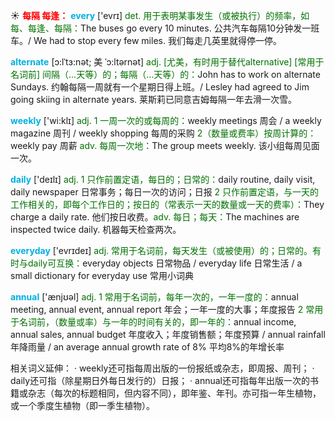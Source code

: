 ☀ <font color="red">**每隔 每逢：**</font>
<font color="sky blue">**every**</font> ['evrɪ] 
<font color="rgb(227, 108, 9)">det. 用于表明某事发生（或被执行）的频率，如每、每逢、每隔：</font>The buses go every 10 minutes. 公共汽车每隔10分钟发一班车。/ We had to stop every few miles. 我们每走几英里就得停一停。
           
<font color="sky blue">**alternate**</font> [ɔ:lˈtɜ:nət; 美 ˈɔ:ltərnət]
<font color="rgb(227, 108, 9)">adj. [尤美，有时用于替代alternative] [常用于名词前] 间隔（…天等）的；每隔（…天等）的：</font>John has to work on alternate Sundays. 约翰每隔一周就有一个星期日得上班。/ Lesley had agreed to Jim going skiing in alternate years. 莱斯莉已同意吉姆每隔一年去滑一次雪。

<font color="sky blue">**weekly**</font> ['wi:klɪ] 
<font color="rgb(227, 108, 9)">adj. 1 一周一次的或每周的：</font>weekly meetings 周会 / a weekly magazine 周刊 / weekly shopping 每周的采购 <font color="rgb(227, 108, 9)">2（数量或费率）按周计算的：</font>weekly pay 周薪 <font color="rgb(227, 108, 9)">adv. 每周一次地：</font>The group meets weekly. 该小组每周见面一次。

<font color="sky blue">**daily**</font> ['deɪlɪ] 
<font color="rgb(227, 108, 9)">adj. 1 只作前置定语，每日的；日常的：</font>daily routine, daily visit, daily newspaper 日常事务；每日一次的访问；日报 <font color="rgb(227, 108, 9)">2 只作前置定语，与一天的工作相关的，即每个工作日的；按日的（常表示一天的数量或一天的费率）：</font>They charge a daily rate. 他们按日收费。<font color="rgb(227, 108, 9)">adv. 每日；每天：</font>The machines are inspected twice daily. 机器每天检查两次。

<font color="sky blue">**everyday**</font> ['evrɪdeɪ] 
<font color="rgb(227, 108, 9)">adj. 常用于名词前，每天发生（或被使用）的；日常的。有时与daily可互换：</font>everyday objects 日常物品 / everyday life 日常生活 / a small dictionary for everyday use 常用小词典

<font color="sky blue">**annual**</font> ['ænjʊəl] 
<font color="rgb(227, 108, 9)">adj. 1 常用于名词前，每年一次的，一年一度的：</font>annual meeting, annual event, annual report 年会；一年一度的大事；年度报告 <font color="rgb(227, 108, 9)">2 常用于名词前，（数量或率）与一年的时间有关的，即一年的：</font>annual income, annual sales, annual budget 年度收入；年度销售额；年度预算 / annual rainfall 年降雨量 / an average annual growth rate of 8% 平均8%的年增长率

相关词义延伸：
· weekly还可指每周出版的一份报纸或杂志，即周报、周刊；
· daily还可指（除星期日外每日发行的）日报；
· annual还可指每年出版一次的书籍或杂志（每次的标题相同，但内容不同），即年鉴、年刊。亦可指一年生植物，或一个季度生植物（即一季生植物）。

